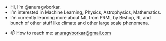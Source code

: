 - Hi, I’m @anuragvborkar.
- I’m interested in Machine Learning, Physics, Astrophysics, Mathematics.
- I’m currently learning more about ML from PRML by Bishop, RL and bunch of other stuff like climate and other large scale phenomena.
<!---
- 💞️ I’m looking to collaborate on ...
--->
- 📫 How to reach me: anuragvborkar@gmail.com

<!---
anuragvborkar/anuragvborkar is a ✨ special ✨ repository because its `README.md` (this file) appears on your GitHub profile.
You can click the Preview link to take a look at your changes.
--->
